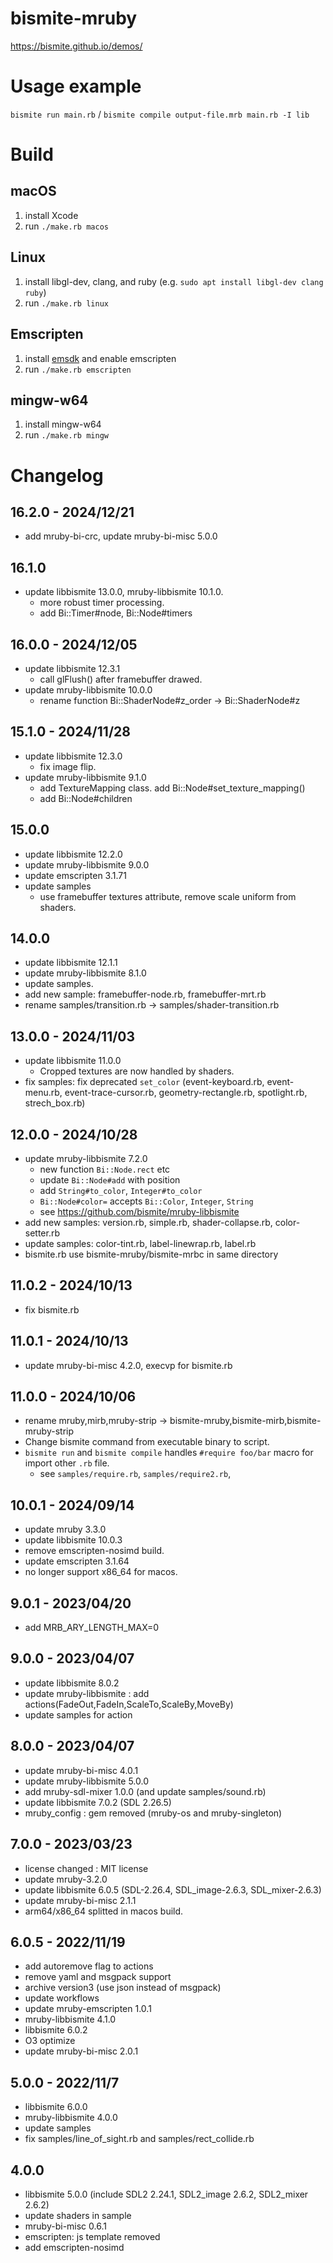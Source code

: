 # bismite-mruby

<https://bismite.github.io/demos/>

# Usage example
`bismite run main.rb` / `bismite compile output-file.mrb main.rb -I lib`

# Build
## macOS
1. install Xcode
2. run `./make.rb macos`

## Linux
1. install libgl-dev, clang, and ruby (e.g. `sudo apt install libgl-dev clang ruby`)
2. run `./make.rb linux`

## Emscripten
1. install [emsdk](https://github.com/emscripten-core/emsdk) and enable emscripten
2. run `./make.rb emscripten`

## mingw-w64
1. install mingw-w64
2. run `./make.rb mingw`

# Changelog
## 16.2.0 - 2024/12/21
- add mruby-bi-crc, update mruby-bi-misc 5.0.0
## 16.1.0
- update libbismite 13.0.0, mruby-libbismite 10.1.0.
  - more robust timer processing.
  - add Bi::Timer#node, Bi::Node#timers
## 16.0.0 - 2024/12/05
- update libbismite 12.3.1
  - call glFlush() after framebuffer drawed.
- update mruby-libbismite 10.0.0
  - rename function Bi::ShaderNode#z_order -> Bi::ShaderNode#z
## 15.1.0 - 2024/11/28
- update libbismite 12.3.0
  - fix image flip.
- update mruby-libbismite 9.1.0
  - add TextureMapping class. add Bi::Node#set_texture_mapping()
  - add Bi::Node#children
## 15.0.0
- update libbismite 12.2.0
- update mruby-libbismite 9.0.0
- update emscripten 3.1.71
- update samples
  - use framebuffer textures attribute, remove scale uniform from shaders.
## 14.0.0
- update libbismite 12.1.1
- update mruby-libbismite 8.1.0
- update samples.
- add new sample: framebuffer-node.rb, framebuffer-mrt.rb
- rename samples/transition.rb -> samples/shader-transition.rb
## 13.0.0 - 2024/11/03
- update libbismite 11.0.0
  - Cropped textures are now handled by shaders.
- fix samples: fix deprecated `set_color` (event-keyboard.rb, event-menu.rb, event-trace-cursor.rb, geometry-rectangle.rb, spotlight.rb, strech_box.rb)
## 12.0.0 - 2024/10/28
- update mruby-libbismite 7.2.0
  - new function `Bi::Node.rect` etc
  - update `Bi::Node#add` with position
  - add `String#to_color`, `Integer#to_color`
  - `Bi::Node#color=` accepts `Bi::Color`, `Integer`, `String`
  - see <https://github.com/bismite/mruby-libbismite>
- add new samples: version.rb, simple.rb, shader-collapse.rb, color-setter.rb
- update samples: color-tint.rb, label-linewrap.rb, label.rb
- bismite.rb use bismite-mruby/bismite-mrbc in same directory
## 11.0.2 - 2024/10/13
- fix bismite.rb
## 11.0.1 - 2024/10/13
- update mruby-bi-misc 4.2.0, execvp for bismite.rb
## 11.0.0 - 2024/10/06
- rename mruby,mirb,mruby-strip -> bismite-mruby,bismite-mirb,bismite-mruby-strip
- Change bismite command from executable binary to script.
- `bismite run` and `bismite compile` handles `#require foo/bar` macro for import other `.rb` file.
  - see `samples/require.rb`, `samples/require2.rb`,
## 10.0.1 - 2024/09/14
- update mruby 3.3.0
- update libbismite 10.0.3
- remove emscripten-nosimd build.
- update emscripten 3.1.64
- no longer support x86_64 for macos.
## 9.0.1 - 2023/04/20
- add MRB_ARY_LENGTH_MAX=0
## 9.0.0 - 2023/04/07
- update libbismite 8.0.2
- update mruby-libbismite : add actions(FadeOut,FadeIn,ScaleTo,ScaleBy,MoveBy)
- update samples for action
## 8.0.0 - 2023/04/07
- update mruby-bi-misc 4.0.1
- update mruby-libbismite 5.0.0
- add mruby-sdl-mixer 1.0.0 (and update samples/sound.rb)
- update libbismite 7.0.2 (SDL 2.26.5)
- mruby_config : gem removed (mruby-os and mruby-singleton)
## 7.0.0 - 2023/03/23
- license changed : MIT license
- update mruby-3.2.0
- update libbismite 6.0.5 (SDL-2.26.4, SDL_image-2.6.3, SDL_mixer-2.6.3)
- update mruby-bi-misc 2.1.1
- arm64/x86_64 splitted in macos build.
## 6.0.5 - 2022/11/19
- add autoremove flag to actions
- remove yaml and msgpack support
- archive version3 (use json instead of msgpack)
- update workflows
- update mruby-emscripten 1.0.1
- mruby-libbismite 4.1.0
- libbismite 6.0.2
- O3 optimize
- update mruby-bi-misc 2.0.1
## 5.0.0 - 2022/11/7
- libbismite 6.0.0
- mruby-libbismite 4.0.0
- update samples
- fix samples/line_of_sight.rb and samples/rect_collide.rb
## 4.0.0
- libbismite 5.0.0 (include SDL2 2.24.1, SDL2_image 2.6.2, SDL2_mixer 2.6.2)
- update shaders in sample
- mruby-bi-misc 0.6.1
- emscripten: js template removed
- add emscripten-nosimd
